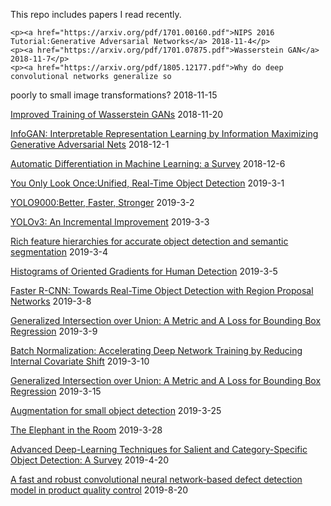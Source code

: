 This repo includes papers I read recently.
<html>
  <body>

    <p><a href="https://arxiv.org/pdf/1701.00160.pdf">NIPS 2016 Tutorial:Generative Adversarial Networks</a> 2018-11-4</p>
    <p><a href="https://arxiv.org/pdf/1701.07875.pdf">Wasserstein GAN</a> 2018-11-7</p>
    <p><a href="https://arxiv.org/pdf/1805.12177.pdf">Why do deep convolutional networks generalize so
poorly to small image transformations?</a> 2018-11-15</p>
    <p><a href="https://arxiv.org/pdf/1704.00028.pdf">Improved Training of Wasserstein GANs</a> 2018-11-20</p>
    <p><a href="https://arxiv.org/pdf/1606.03657.pdf">InfoGAN: Interpretable Representation Learning by Information Maximizing Generative Adversarial Nets</a> 2018-12-1</p>
    <p><a href="https://arxiv.org/pdf/1502.05767.pdf">Automatic Differentiation in Machine Learning: a Survey</a> 2018-12-6</p>
    <p><a href="https://www.cv-foundation.org/openaccess/content_cvpr_2016/papers/Redmon_You_Only_Look_CVPR_2016_paper.pdf">You Only Look Once:Unified, Real-Time Object Detection</a> 2019-3-1</p>
    <p><a href="http://openaccess.thecvf.com/content_cvpr_2017/papers/Redmon_YOLO9000_Better_Faster_CVPR_2017_paper.pdf">YOLO9000:Better, Faster, Stronger</a> 2019-3-2</p>
    <p><a href="https://arxiv.org/pdf/1804.02767.pdf">YOLOv3: An Incremental Improvement</a> 2019-3-3</p>
    <p><a href="http://openaccess.thecvf.com/content_cvpr_2014/papers/Girshick_Rich_Feature_Hierarchies_2014_CVPR_paper.pdf">Rich feature hierarchies for accurate object detection and semantic segmentation</a> 2019-3-4</p>
    <p><a href="https://hal.inria.fr/file/index/docid/548512/filename/hog_cvpr2005.pdf">Histograms of Oriented Gradients for Human Detection</a> 2019-3-5</p>
    <p><a href="http://papers.nips.cc/paper/5638-faster-r-cnn-towards-real-time-object-detection-with-region-proposal-networks.pdf">Faster R-CNN: Towards Real-Time Object Detection with Region Proposal Networks</a> 2019-3-8</p>
    <p><a href="https://arxiv.org/pdf/1902.09630.pdf">Generalized Intersection over Union: A Metric and A Loss for Bounding Box Regression</a> 2019-3-9</p>
    <p><a href="https://arxiv.org/pdf/1502.03167.pdf">Batch Normalization: Accelerating Deep Network Training by Reducing Internal Covariate Shift</a> 2019-3-10</p>
    <p><a href="https://arxiv.org/pdf/1902.09630.pdf">Generalized Intersection over Union: A Metric and A Loss for Bounding Box Regression</a> 2019-3-15</p>
    <p><a href="https://arxiv.org/pdf/1902.07296.pdf">Augmentation for small object detection</a> 2019-3-25</p>
    <p><a href="https://arxiv.org/pdf/1808.03305.pdf">The Elephant in the Room</a> 2019-3-28</p>
    <p><a href="https://ieeexplore.ieee.org/abstract/document/8253582">Advanced Deep-Learning Techniques for Salient and Category-Specific Object Detection: A Survey</a> 2019-4-20</p>

<p><a href='https://link.springer.com/article/10.1007/s00170-017-0882-0'>A fast and robust convolutional neural network-based defect detection model in product quality control</a> 2019-8-20</p>





  </body>
</html>